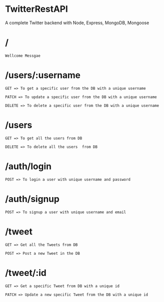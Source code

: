 # TwitterRestAPI

A complete Twitter backend with Node, Express, MongoDB, Mongoose

# /

    Wellcome Messgae

# /users/:username

    GET => To get a specific user from the DB with a unique username

    PATCH => To update a specific user from the DB with a unique username

    DELETE => To delete a specific user from the DB with a unique username

# /users

    GET => To get all the users from DB

    DELETE => To delete all the users  from DB

# /auth/login

    POST => To login a user with unique username and password

# /auth/signup

    POST => To signup a user with unique username and email

# /tweet

    GET => Get all the Tweets from DB

    POST => Post a new Tweet in the DB

# /tweet/:id

    GET => Get a specific Tweet from DB with a unique id

    PATCH => Update a new specific Tweet from the DB with a unique id
